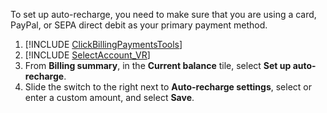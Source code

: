 To set up auto-recharge, you need to make sure that you are using a card, PayPal, or SEPA direct debit as your primary payment method.

1. [!INCLUDE [ClickBillingPaymentsTools](./ClickBillingPaymentsTools.md)]
1. [!INCLUDE [SelectAccount_VR](./SelectAccount_VR.md)]
1. From **Billing summary**, in the **Current balance** tile, select **Set up auto-recharge**.
1. Slide the switch to the right next to **Auto-recharge settings**, select or enter a custom amount, and select **Save**.



